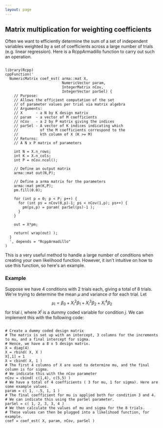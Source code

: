 ```yaml
---
layout: page
---
```


## Matrix multiplication for weighting coefficients
Often we want to efficiently determine the sum of a set of independent variables weighted by a set of coefficients across a large number of trials (e.g. linear regression). Here is a RcppArmadillo function to carry out such an operation.
<pre><code class="R">
library(Rcpp)
cppFunction('
  NumericMatrix coef_est( arma::mat X, 
                          NumericVector param, 
                          IntegerMatrix nCov, 
                          IntegerVector parSel) {
    // Purpose:
    // Allows the efficient computation of the set 
    // of parameter values per trial via matrix algebra 
    // Arguments:
    // X      - a N by K design matrix
    // param  - a vector of M coefficients
    // nCov   - a 2 by P matrix giving the indices
    // parSel - A vector of K indices indicating which 
    //          of the M coefficients correspond to the 
    //          kth column of X (K >= M)
    // Returns:
    // A N x P matrix of parameters
    
    int N = X.n_rows;
    int K = X.n_cols;
    int P = nCov.ncol();
    
    // Define an output matrix
    arma::mat out(N,P);
    
    // Define a arma matrix for the parameters
    arma::mat pm(K,P);
    pm.fill(0.0);
    
    for (int p = 0; p < P; p++) {
      for (int ps = nCov(0,p)-1; ps < nCov(1,p); ps++) {
        pm(ps,p) = param( parSel(ps)-1 );
      }
    }
    
    out = X*pm;
    
    return( wrap(out) );
  }
  ', depends = "RcppArmadillo"
)
</code></pre>  
This is a very useful method to handle a large number of conditions when creating your own likelihood function. However, it isn't intuitive on how to use this function, so here's an example.
### Example
Suppose we have 4 conditions with 2 trials each, giving a total of 8 trials. We're trying to determine the mean $\mu$ and variance $\sigma$ for each trial. Let 
$$ \mu_i = \beta_0 + X_i^2 \beta_1 + X_i^3 \beta_2 + X_i^4 \beta_2 $$
for trial $i$, where $X^j$ is a dummy coded variable for condition $j$. We can implement this with the following code:
<pre><code class="R">
# Create a dummy coded design matrix
# The matrix is set up with an intercept, 3 columns for the increments to mu, and a final intercept for sigma.
# Hence, we have a 8 x 5 design matrix.
X = diag(4)
X = rbind( X, X )
X[,1] = 1
X = cbind( X, 1 )
# The first 4 columns of X are used to determine mu, and the final column is for sigma.
# We indicate this with the nCov parameter
nCov = cbind( c(1,4), c(5,5) )
# We have a total of 4 coefficients ( 3 for mu, 1 for sigma). Here are some example values.
param = c( 1, -.5, 1, 1 )
# The final coefficient for mu is applied both for condition 3 and 4.
# We can indicate this using the parSel parameter.
parSel = c( 1, 2, 3, 3, 4 )
# We then calculate the values of mu and sigma for the 8 trials.
# These values can then be plugged into a likelihood function, for example.
coef = coef_est( X, param, nCov, parSel )
</code></pre>  
